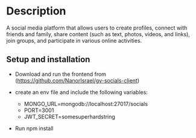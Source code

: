 # Description
A social media platform that allows users to create profiles, connect with friends and family, share content (such as text, photos, videos, and links), join groups, and participate in various online activities. 


## Setup and installation
* Download and run the frontend from (https://github.com/NanorIsrael/gv-socials-client)
* create an env file and include the following variables:

  - MONGO_URL=mongodb://localhost:27017/socials
  - PORT=3001
  - JWT_SECRET=somesuperhardstring

* Run npm install
